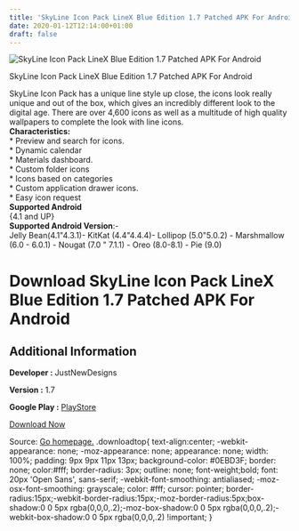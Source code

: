 ```yaml
---
title: 'SkyLine Icon Pack LineX Blue Edition 1.7 Patched APK For Android'
date: 2020-01-12T12:14:00+01:00
draft: false
---
```


![SkyLine Icon Pack LineX Blue Edition 1.7 Patched APK For Android](https://i1.wp.com/apkhome.net/wp-content/uploads/2020/01/SkyLine-Icon-Pack-LineX-Blue-Edition-1.7-Patched.png "SkyLine Icon Pack LineX Blue Edition 1.7 Patched APK For Android")

  

SkyLine Icon Pack LineX Blue Edition 1.7 Patched APK For Android

SkyLine Icon Pack has a unique line style up close, the icons look really unique and out of the box, which gives an incredibly different look to the digital age. There are over 4,600 icons as well as a multitude of high quality wallpapers to complete the look with line icons.  
**Characteristics:**  
\* Preview and search for icons.  
\* Dynamic calendar  
\* Materials dashboard.  
\* Custom folder icons  
\* Icons based on categories  
\* Custom application drawer icons.  
\* Easy icon request  
**Supported Android**  
{4.1 and UP}  
**Supported Android Version**:-  
Jelly Bean(4.1"4.3.1)- KitKat (4.4"4.4.4)- Lollipop (5.0"5.0.2) - Marshmallow (6.0 - 6.0.1) - Nougat (7.0 " 7.1.1) - Oreo (8.0-8.1) - Pie (9.0)

Download SkyLine Icon Pack LineX Blue Edition 1.7 Patched APK For Android
=========================================================================

Additional Information
----------------------

**Developer :** JustNewDesigns

**Version :** 1.7

**Google Play :** [PlayStore](https://play.google.com/store/apps/details?id=com.jndapp.skyline.linex.iconpack)

  

[Download Now](https://store4app.co/post/skyline-icon-pack-linex-blue-edition-1-7-patched-apk-for-android_1578816315)

  
Source: [Go homepage.](https://store4app.co/post/skyline-icon-pack-linex-blue-edition-1-7-patched-apk-for-android_1578816315) .downloadtop{ text-align:center; -webkit-appearance: none; -moz-appearance: none; appearance: none; width: 100%; padding: 9px 9px 11px 13px; background-color: #0EBD3F; border: none; color:#fff; border-radius: 3px; outline: none; font-weight;bold; font: 20px 'Open Sans', sans-serif; -webkit-font-smoothing: antialiased; -moz-osx-font-smoothing: grayscale; color: #fff; cursor: pointer; border-radius:15px;-webkit-border-radius:15px;-moz-border-radius:5px;box-shadow:0 0 5px rgba(0,0,0,.2);-moz-box-shadow:0 0 5px rgba(0,0,0,.2);-webkit-box-shadow:0 0 5px rgba(0,0,0,.2) !important; }